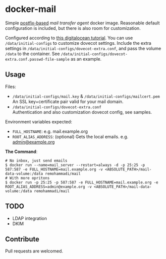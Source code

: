 # docker-mail
Simple [postfix-based][postfix] *mail transfer agent* docker image. Reasonable default configuration is included, but there is also room for customization.

Configured according to [this digitalocean tutorial][digitalocean1]. You can use `/data/initial-configs` to customize dovecot settings. Include the extra settings in `/data/initial-configs/dovecot-extra.conf`,
and pass the volume `/data` to the container. See `/data/initial-configs/dovecot-extra.conf.passwd-file-sample` as an example.

[postfix]: "http://en.wikipedia.org/wiki/Postfix_(software)"
[digitalocean1]: https://www.digitalocean.com/community/tutorials/how-to-set-up-a-postfix-e-mail-server-with-dovecot

## Usage

Files:

* `/data/initial-configs/mail.key` & `/data/initial-configs/mailcert.pem` 		<br/>
   An SSL key+certificate pair valid for your mail domain.
* `/data/initial-configs/dovecot-extra.conf`  									<br/>
   Authentication and also customization dovecot config, see samples.

Environment variables expected:

* `FULL_HOSTNAME`:         e.g. mail.example.org
* `ROOT_ALIAS_ADDRESS`:    (optional) Gets the local emails. e.g. admin@example.org

**The Command**:

	# No inbox, just send emails
    $ docker run --name=mail_server --restart=always -d -p 25:25 -p 587:587 -e FULL_HOSTNAME=mail.example.org -v <ABSOLUTE_PATH>/mail-data-volume:/data remohammadi/mail
	# With more opritons
    $ docker run -p 25:25 -p 587:587 -e FULL_HOSTNAME=mail.example.org -e ROOT_ALIAS_ADDRESS=admin@example.org -v <ABSOLUTE_PATH>/mail-data-volume:/data remohammadi/mail

## TODO
 * LDAP integration
 * DKIM
 
## Contribute
Pull requests are welcomed.
